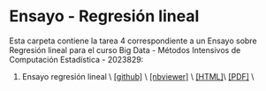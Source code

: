 # Ensayo - Regresión lineal

Esta carpeta contiene la tarea 4 correspondiente a un Ensayo sobre Regresión lineal para el curso Big Data - Métodos Intensivos de Computación Estadística - 2023829:

1. Ensayo regresión lineal \ [[github]](https://github.com/dicrojasch/big_data_homeworks/blob/master/4.regresion_lineal/regresion_lineal.ipynb) \ [[nbviewer]](https://nbviewer.jupyter.org/github/dicrojasch/big_data_homeworks/blob/master/4.regresion_lineal/regresion_lineal.ipynb) \ [[HTML]](https://htmlpreview.github.io/?https://github.com/dicrojasch/big_data_homeworks/blob/master/4.regresion_lineal/regresion_lineal.html)\ [[PDF]](https://github.com/dicrojasch/big_data_homeworks/blob/master/4.regresion_lineal/regresion_lineal.pdf) \
